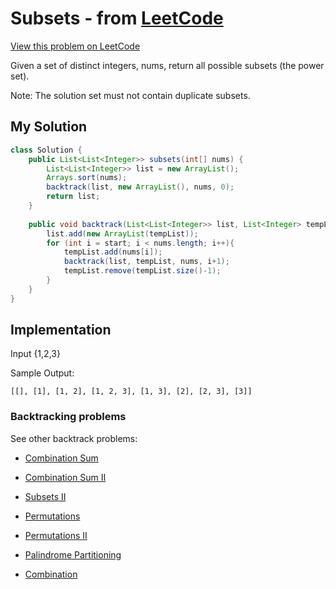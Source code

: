 # Subsets - from [LeetCode](https://leetcode.com)
[View this problem on LeetCode](https://leetcode.com/problems/subsets/description/)

Given a set of distinct integers, nums, return all possible subsets (the power set).

Note: The solution set must not contain duplicate subsets.

## My Solution
```java
class Solution {
    public List<List<Integer>> subsets(int[] nums) {
        List<List<Integer>> list = new ArrayList();
        Arrays.sort(nums);
        backtrack(list, new ArrayList(), nums, 0);
        return list;
    }
    
    public void backtrack(List<List<Integer>> list, List<Integer> tempList, int[] nums, int start){
        list.add(new ArrayList(tempList));
        for (int i = start; i < nums.length; i++){
            tempList.add(nums[i]);
            backtrack(list, tempList, nums, i+1);
            tempList.remove(tempList.size()-1);
        }
    }
}
```

## Implementation
Input {1,2,3}

Sample Output:

`[[], [1], [1, 2], [1, 2, 3], [1, 3], [2], [2, 3], [3]]`

### Backtracking problems
See other backtrack problems:

* [Combination Sum](combination-sum.md)

* [Combination Sum II](combination-sum2.md)

* [Subsets II](subsets2.md)

* [Permutations](permutations.md)

* [Permutations II](permutations2.md)

* [Palindrome Partitioning](palindrome-partitioning.md)

* [Combination](combination.md)